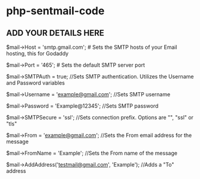 # php-sentmail-code

## ADD YOUR DETAILS HERE

$mail->Host = 'smtp.gmail.com';                      # Sets the SMTP hosts of your Email hosting, this for Godaddy

$mail->Port = '465';                                 # Sets the default SMTP server port

$mail->SMTPAuth = true;                               //Sets SMTP authentication. Utilizes the Username and Password variables

$mail->Username = 'example@gmail.com';                //Sets SMTP username

$mail->Password = 'Example@12345';                    //Sets SMTP password

$mail->SMTPSecure = 'ssl';                            //Sets connection prefix. Options are "", "ssl" or "tls"

$mail->From = 'example@gmail.com';                    //Sets the From email address for the message

$mail->FromName = 'Example';                          //Sets the From name of the message

$mail->AddAddress('testmail@gmail.com', 'Example');   //Adds a "To" address
